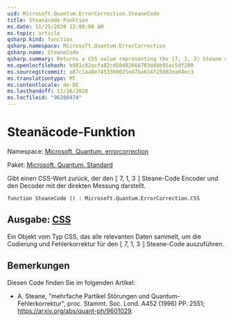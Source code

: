 ```yaml
---
uid: Microsoft.Quantum.ErrorCorrection.SteaneCode
title: Steanäcode-Funktion
ms.date: 11/25/2020 12:00:00 AM
ms.topic: article
qsharp.kind: function
qsharp.namespace: Microsoft.Quantum.ErrorCorrection
qsharp.name: SteaneCode
qsharp.summary: Returns a CSS value representing the ⟦7, 1, 3⟧ Steane code encoder and decoder with in-place syndrome measurement.
ms.openlocfilehash: b981c82acfa82cd58d82666703d4bb95ac5df280
ms.sourcegitcommit: a87c1aa8e7453360025e47ba614f25b02ea84ec3
ms.translationtype: MT
ms.contentlocale: de-DE
ms.lasthandoff: 11/26/2020
ms.locfileid: "96200474"
---
```

# <a name="steanecode-function"></a>Steanäcode-Funktion

Namespace: [Microsoft. Quantum. errorcorrection](xref:Microsoft.Quantum.ErrorCorrection)

Paket: [Microsoft. Quantum. Standard](https://nuget.org/packages/Microsoft.Quantum.Standard)


Gibt einen CSS-Wert zurück, der den ⟦ 7, 1, 3 ⟧ Steane-Code Encoder und den Decoder mit der direkten Messung darstellt.

```qsharp
function SteaneCode () : Microsoft.Quantum.ErrorCorrection.CSS
```


## <a name="output--css"></a>Ausgabe: [CSS](xref:Microsoft.Quantum.ErrorCorrection.CSS)

Ein Objekt vom Typ CSS, das alle relevanten Daten sammelt, um die Codierung und Fehlerkorrektur für den ⟦ 7, 1, 3 ⟧ Steane-Code auszuführen.

## <a name="remarks"></a>Bemerkungen

Diesen Code finden Sie im folgenden Artikel:

- A. Steane, "mehrfache Partikel Störungen und Quantum-Fehlerkorrektur", proc. Stammt. Soc. Lond. A452 (1996) PP. 2551; https://arxiv.org/abs/quant-ph/9601029.